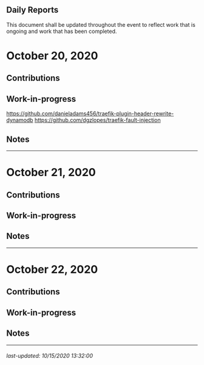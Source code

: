 Daily Reports
---

This document shall be updated throughout the event to reflect work that is ongoing and work that has been completed.

# October 20, 2020

Contributions
---

Work-in-progress
---
https://github.com/danieladams456/traefik-plugin-header-rewrite-dynamodb
https://github.com/dgzlopes/traefik-fault-injection

Notes
---

---
# October 21, 2020

Contributions
---

Work-in-progress
---

Notes
---

---
# October 22, 2020

Contributions
---

Work-in-progress
---

Notes
---

---

###### _last-updated: 10/15/2020 13:32:00_
